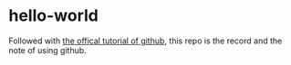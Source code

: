 # hello-world

Followed with [the offical tutorial of github](https://guides.github.com/activities/hello-world/), this repo is the record and the note of using github.
